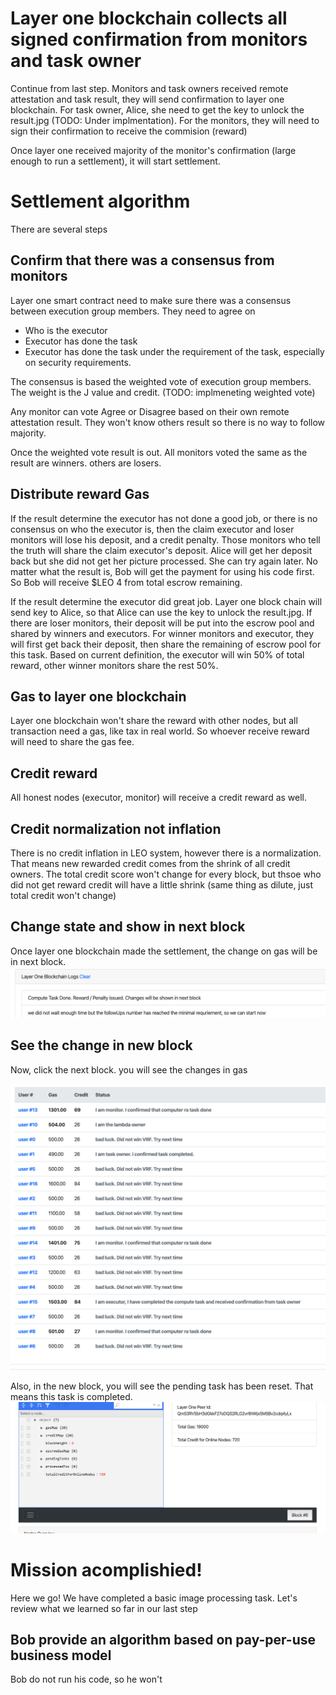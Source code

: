 # Layer one blockchain collects all signed confirmation from monitors and task owner

Continue from last step. Monitors and task owners received remote attestation and task result, they will send confirmation to layer one blockchain. 
For task owner, Alice, she need to get the key to unlock the result.jpg (TODO: Under implmentation). For the monitors, they will need to sign their confirmation to receive the commision (reward)

Once layer one received majority of the monitor's confirmation (large enough to run a settlement), it will start settlement. 

# Settlement algorithm

There are several steps

## Confirm that there was a consensus from monitors
Layer one smart contract need to make sure there was a consensus between execution group members. They need to agree on 
* Who is the executor
* Executor has done the task
* Executor has done the task under the requirement of the task, especially on security requirements.

The consensus is based the weighted vote of execution group members. The weight is the J value and credit. (TODO: implmeneting weighted vote)

Any monitor can vote Agree or Disagree based on their own remote attestation result. They won't know others result so there is no way to follow majority. 

Once the weighted vote result is out. All monitors voted the same as the result are winners. others are losers.

## Distribute reward Gas

If the result determine the executor has not done a good job, or there is no consensus on who the executor is, then the claim executor and loser monitors will lose his deposit, and a credit penalty. Those monitors who tell the truth will share the claim executor's deposit. Alice will get her deposit back but she did not get her picture processed. She can try again later. No matter what the result is, Bob will get the payment for using his code first. So Bob will receive $LEO 4 from total escrow remaining.

If the result determine the executor did great job. Layer one block chain will send key to Alice, so that Alice can use the key to unlock the result.jpg. If there are loser monitors, their deposit will be put into the escrow pool and shared by winners and executors. For winner monitors and executor, they will first get back their deposit, then share the remaining of escrow pool for this task. Based on current definition, the executor will win 50% of total reward, other winner monitors share the rest 50%.
## Gas to layer one blockchain
Layer one blockchain won't share the reward with other nodes, but all transaction need a gas, like tax in real world. So whoever receive reward will need to share the gas fee.
## Credit reward
All honest nodes (executor, monitor) will receive a credit reward as well.
## Credit normalization not inflation
There is no credit inflation in LEO system, however there is a normalization. That means new rewarded credit comes from the shrink of all credit owners. The total credit score won't change for every block, but thsoe who did not get reward credit will have a little shrink (same thing as dilute, just total credit won't change)
## Change state and show in next block
Once layer one blockchain made the settlement, the change on gas will be in next block.
![Settlement in blockchain layer one](./images/settlementInNextBlock.png)
## See the change in new block
Now, click the next block.
you will see the changes in gas

![Reward and credit issued in new block](./images/rewardIssued.png)

Also, in the new block, you will see the pending task has been reset. That means this task is completed.
![Block after new block](./images/blockAfterSettlement.png)


# Mission acomplishied!

Here we go! We have completed a basic image processing task. Let's review what we learned so far in our last step

## Bob provide an algorithm based on pay-per-use business model
Bob do not run his code, so he won't 